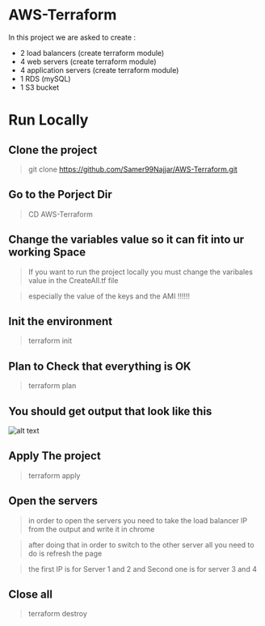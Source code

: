# AWS-Terraform

In this project we are asked to create :
 - 2 load balancers (create terraform module)
 - 4 web servers  (create terraform module)
 - 4 application servers  (create terraform module)
 - 1 RDS (mySQL)
 - 1 S3 bucket


# Run Locally

## Clone the project
> git clone https://github.com/Samer99Najjar/AWS-Terraform.git

## Go to the Porject Dir
> CD AWS-Terraform

## Change the variables value so it can fit into ur working Space
> If you want to run the project locally you must change the varibales value in the CreateAll.tf file

> especially the value of the keys and the AMI  !!!!!!

## Init the environment
> terraform init

## Plan to Check that everything is OK
> terraform plan

## You should get output that look like this
![alt text](https://github.com/Samer99Najjar/AWS-Terraform/blob/main/planwork.PNG)


## Apply The project
> terraform apply

## Open the servers
> in order to open the servers you need to take the load balancer IP from the output and write it in chrome

> after doing that in order to switch to the other server all you need to do is refresh the page 

> the first IP is for Server 1 and 2 and Second one is for server 3 and 4 

## Close all
> terraform destroy 



